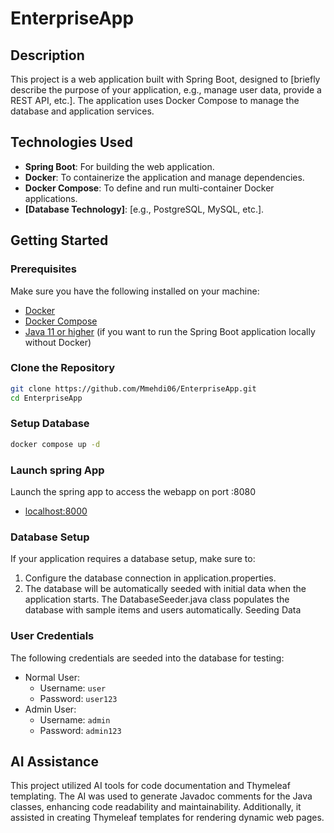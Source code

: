 # EnterpriseApp

## Description

This project is a web application built with Spring Boot, designed to [briefly describe the purpose of your application, e.g., manage user data, provide a REST API, etc.]. The application uses Docker Compose to manage the database and application services.

## Technologies Used

-  **Spring Boot**: For building the web application.
-  **Docker**: To containerize the application and manage dependencies.
-  **Docker Compose**: To define and run multi-container Docker applications.
-  **[Database Technology]**: [e.g., PostgreSQL, MySQL, etc.].

## Getting Started

### Prerequisites

Make sure you have the following installed on your machine:

-  [Docker](https://docs.docker.com/get-docker/)
-  [Docker Compose](https://docs.docker.com/compose/install/)
-  [Java 11 or higher](https://www.oracle.com/java/technologies/javase-jdk11-downloads.html) (if you want to run the Spring Boot application locally without Docker)

### Clone the Repository

```bash
git clone https://github.com/Mmehdi06/EnterpriseApp.git
cd EnterpriseApp
```
### Setup Database
```bash
docker compose up -d
```
### Launch spring App
Launch the spring app to access the webapp on port :8080
- [localhost:8000](http://localhost:8080)

### Database Setup
If your application requires a database setup, make sure to:
1. Configure the database connection in application.properties.
2. The database will be automatically seeded with initial data when the application starts. The DatabaseSeeder.java class populates the database with sample items and users automatically.
Seeding Data

### User Credentials
The following credentials are seeded into the database for testing:
- Normal User:
  - Username: `user`
  - Password: `user123`
- Admin User:
  - Username: `admin`
  - Password: `admin123`

## AI Assistance
This project utilized AI tools for code documentation and Thymeleaf templating. The AI was used to generate Javadoc comments for the Java classes, enhancing code readability and maintainability. Additionally, it assisted in creating Thymeleaf templates for rendering dynamic web pages.

